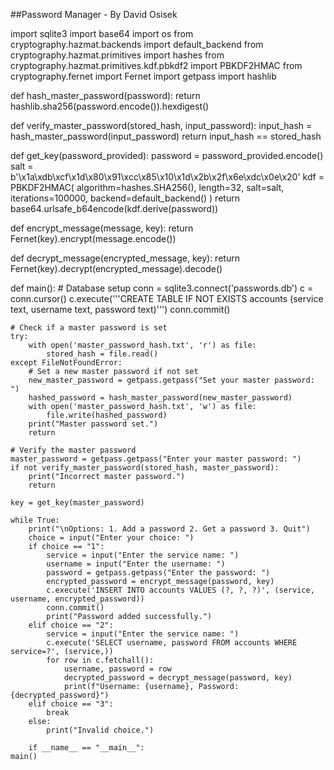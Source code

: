 ##Password Manager - By David Osisek

import sqlite3
import base64
import os
from cryptography.hazmat.backends import default_backend
from cryptography.hazmat.primitives import hashes
from cryptography.hazmat.primitives.kdf.pbkdf2 import PBKDF2HMAC
from cryptography.fernet import Fernet
import getpass
import hashlib

def hash_master_password(password):
    return hashlib.sha256(password.encode()).hexdigest()

def verify_master_password(stored_hash, input_password):
    input_hash = hash_master_password(input_password)
    return input_hash == stored_hash

def get_key(password_provided):
    password = password_provided.encode()
    salt = b'\x1a\xdb\xcf\x1d\x80\x91\xcc\x85\x10\x1d\x2b\x2f\x6e\xdc\x0e\x20'
    kdf = PBKDF2HMAC(
        algorithm=hashes.SHA256(),
        length=32,
        salt=salt,
        iterations=100000,
        backend=default_backend()
    )
    return base64.urlsafe_b64encode(kdf.derive(password))

def encrypt_message(message, key):
    return Fernet(key).encrypt(message.encode())

def decrypt_message(encrypted_message, key):
    return Fernet(key).decrypt(encrypted_message).decode()

def main():
    # Database setup
    conn = sqlite3.connect('passwords.db')
    c = conn.cursor()
    c.execute('''CREATE TABLE IF NOT EXISTS accounts (service text, username text, password text)''')
    conn.commit()

    # Check if a master password is set
    try:
        with open('master_password_hash.txt', 'r') as file:
            stored_hash = file.read()
    except FileNotFoundError:
        # Set a new master password if not set
        new_master_password = getpass.getpass("Set your master password: ")
        hashed_password = hash_master_password(new_master_password)
        with open('master_password_hash.txt', 'w') as file:
            file.write(hashed_password)
        print("Master password set.")
        return

    # Verify the master password
    master_password = getpass.getpass("Enter your master password: ")
    if not verify_master_password(stored_hash, master_password):
        print("Incorrect master password.")
        return

    key = get_key(master_password)

    while True:
        print("\nOptions: 1. Add a password 2. Get a password 3. Quit")
        choice = input("Enter your choice: ")
        if choice == "1":
            service = input("Enter the service name: ")
            username = input("Enter the username: ")
            password = getpass.getpass("Enter the password: ")
            encrypted_password = encrypt_message(password, key)
            c.execute('INSERT INTO accounts VALUES (?, ?, ?)', (service, username, encrypted_password))
            conn.commit()
            print("Password added successfully.")
        elif choice == "2":
            service = input("Enter the service name: ")
            c.execute('SELECT username, password FROM accounts WHERE service=?', (service,))
            for row in c.fetchall():
                username, password = row
                decrypted_password = decrypt_message(password, key)
                print(f"Username: {username}, Password: {decrypted_password}")
        elif choice == "3":
            break
        else:
            print("Invalid choice.")
            
        if __name__ == "__main__":
    main()
